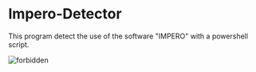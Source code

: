 # Impero-Detector
This program detect the use of the software "IMPERO" with a powershell script.

![forbidden](https://user-images.githubusercontent.com/61836900/228812566-6d87f267-6d7d-424a-b0ad-4b84b6055356.png)
